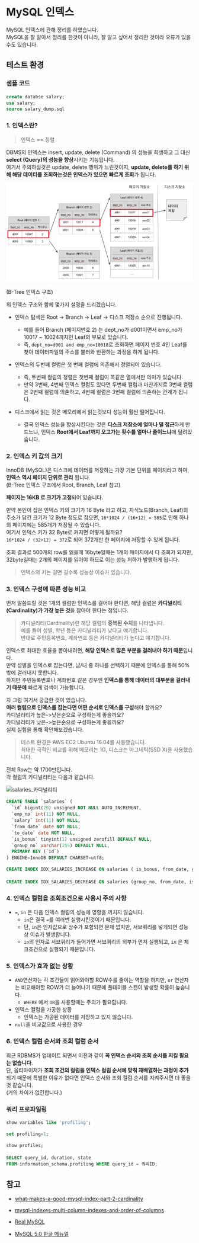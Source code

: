 # MySQL 인덱스

MySQL 인덱스에 관해 정리를 하였습니다.  
MySQL을 잘 알아서 정리를 한것이 아니라, 잘 알고 싶어서 정리한 것이라 오류가 있을수도 있습니다.  

## 테스트 환경

### 샘플 코드


```sql
create databse salary;
use salary;
source salary_dump.sql
```

### 1. 인덱스란?

> 인덱스 == 정렬

DBMS의 인덱스는 insert, update, delete (Command) 의 성능을 희생하고 그 대신 **select (Query)의 성능을 향상**시키는 기능입니다.  
여기서 주의하실것은 update, delete 행위가 느린것이지, **update, delete를 하기 위해 해당 데이터를 조회하는것은 인덱스가 있으면 빠르게 조회**가 됩니다.  



![인덱스 구조](./images/인덱스구조.png)

(B-Tree 인덱스 구조)  
  
위 인덱스 구조와 함께 몇가지 설명을 드리겠습니다.

* 인덱스 탐색은 Root -> Branch -> Leaf -> 디스크 저장소 순으로 진행됩니다.
  * 예를 들어 Branch (페이지번호 2) 는 dept_no가 d001이면서 emp_no가 10017 ~ 10024까지인 Leaf의 부모로 있습니다.
  * 즉, ```dept_no=d001 and emp_no=10018```로 조회하면 페이지 번호 4인 Leaf를 찾아 데이터파일의 주소를 불러와 반환하는 과정을 하게 됩니다. 

* 인덱스의 두번째 컬럼은 첫 번째 컬럼에 의존해서 정렬되어 있습니다.
  * 즉, 두번째 컬럼의 정렬은 첫번째 컬럼이 똑같은 열에서만 의미가 있습니다.
  * 만약 3번째, 4번째 인덱스 컬럼도 있다면 두번째 컬럼과 마찬가지로 3번째 컬럼은 2번째 컬럼에 의존하고, 4번째 컬럼은 3번째 컬럼에 의존하는 관계가 됩니다.

* 디스크에서 읽는 것은 메모리에서 읽는것보다 성능이 훨씬 떨어집니다.
  * 결국 인덱스 성능을 향상시킨다는 것은 **디스크 저장소에 얼마나 덜 접근**하게 만드느냐, 인덱스 **Root에서 Leaf까지 오고가는 횟수를 얼마나 줄이느냐**에 달려있습니다.

  
### 2. 인덱스 키 값의 크기

InnoDB (MySQL)은 디스크에 데이터를 저장하는 가장 기본 단위를 페이지라고 하며, **인덱스 역시 페이지 단위로 관리** 됩니다.  
(B-Tree 인덱스 구조에서 Root, Branch, Leaf 참고)  
  
**페이지는 16KB 로 크기가 고정**되어 있습니다.  
  
만약 본인이 잡은 인덱스 키의 크기가 16 Byte 라고 하고, 자식노드(Branch, Leaf)의 주소가 담긴 크기가 12 Byte 정도로 잡으면, ```16*1024 / (16+12) = 585```로 인해 하나의 페이지에는 585개가 저장될 수 있습니다.  
여기서 인덱스 키가 32 Byte로 커지면 어떻게 될까요?  
 ```16*1024 / (32+12) = 372```로 되어 372개만 한 페이지에 저장할 수 있게 됩니다.  
  
조회 결과로 500개의 row를 읽을때 16byte일때는 1개의 페이지에서 다 조회가 되지만, 32byte일때는 2개의 페이지를 읽어야 하므로 이는 성능 저하가 발행하게 됩니다.  

> 인덱스의 키는 길면 길수록 성능상 이슈가 있습니다.

### 3. 인덱스 구성에 따른 성능 비교

먼저 말씀드릴 것은 1개의 컬럼만 인덱스를 걸어야 한다면, 해당 컬럼은 **카디널리티(Cardinality)가 가장 높은 것**을 잡아야 한다는 점입니다.  

> 카디널리티(Cardinality)란 해당 컬럼의 **중복된 수치**를 나타냅니다.  
예를 들어 성별, 학년 등은 카디널리티가 낮다고 얘기합니다.  
반대로 주민등록번호, 계좌번호 등은 카디널리티가 높다고 얘기합니다.

인덱스로 최대한 효율을 뽑아내려면, **해당 인덱스로 많은 부분을 걸러내야 하기 때문**입니다.  
만약 성별을 인덱스로 잡는다면, 남/녀 중 하나를 선택하기 때문에 인덱스를 통해 50%밖에 걸러내지 못합니다.  
하지만 주민등록번호나 계좌번호 같은 경우엔 **인덱스를 통해 데이터의 대부분을 걸러내기 때문에** 빠르게 검색이 가능합니다.  
  
자 그럼 여기서 궁금한 것이 있습니다.  
**여러 컬럼으로 인덱스를 잡는다면 어떤 순서로 인덱스를 구성**해야 할까요?  
카디널리티가 높은->낮은순으로 구성하는게 좋을까요?  
카디널리티가 낮은->높은순으로 구성하는게 좋을까요?  
실제 실험을 통해 확인해보겠습니다.  

> 테스트 환경은 AWS EC2 Ubuntu 16.04를 사용했습니다.  
최대한 극적인 비교를 위해 메모리는 1G, 디스크는 마그네틱(SSD X)을 사용했습니다.  

전체 Row는 약 1700만입니다.  
각 컬럼의 카디널리티는 다음과 같습니다.

![salaries_카디널리티](./images/salaries_카디널리티.png)

```sql
CREATE TABLE `salaries` (
  `id` bigint(20) unsigned NOT NULL AUTO_INCREMENT,
  `emp_no` int(11) NOT NULL,
  `salary` int(11) NOT NULL,
  `from_date` date NOT NULL,
  `to_date` date NOT NULL,
  `is_bonus` tinyint(1) unsigned zerofill DEFAULT NULL,
  `group_no` varchar(255) DEFAULT NULL,
  PRIMARY KEY (`id`)
) ENGINE=InnoDB DEFAULT CHARSET=utf8;
```

```sql
CREATE INDEX IDX_SALARIES_INCREASE ON salaries ( is_bonus, from_date, group_no);

CREATE INDEX IDX_SALARIES_DECREASE ON salaries (group_no, from_date, is_bonus);

```


### 4. 인덱스 컬럼을 조회조건으로 사용시 주의 사항

* ```=```, ```in``` 은 다음 인덱스 컬럼의 성능에 영향을 끼치지 않습니다.
  * ```in```은 결국 ```=```를 여러번 실행시킨것이기 때문입니다.
  * 단, ```in```은 인자값으로 상수가 포함되면 문제 없지만, 서브쿼리를 넣게되면 성능상 이슈가 발생합니다.
  * ```in```의 인자로 서브쿼리가 들어가면 서브쿼리의 외부가 먼저 실행되고, ```in``` 은 체크조건으로 실행되기 때문입니다.

### 5. 인덱스가 효과 없는 상황

* ```AND```연산자는 각 조건들이 읽어와야할 ROW수를 줄이는 역할을 하지만, ```or``` 연산자는 비교해야할 ROW가 더 늘어나기 때문에 풀테이블 스캔이 발생할 확률이 높습니다.
  * ```WHERE``` 에서 ```OR```을 사용할때는 주의가 필요합니다. 
* 인덱스 컬럼을 가공한 상황
  * 인덱스는 가공된 데이터를 저장하고 있지 않습니다.
* ```null```을 비교값으로 사용한 경우


### 6. 인덱스 컬럼 순서와 조회 컬럼 순서

최근 RDBMS가 업데이트 되면서 이전과 같이 **꼭 인덱스 순서와 조회 순서를 지킬 필요는 없습니다**.  
단, 옵티마이저가 **조회 조건의 컬럼을 인덱스 컬럼 순서에 맞춰 재배열하는 과정이 추가**되기 때문에 특별한 이유가 없다면 인덱스 순서와 조회 컬럼 순서를 지켜주시면 더 좋을것 같습니다.  
(거의 차이가 없긴합니다.)

### 쿼리 프로파일링

```sql
show variables like 'profiling';
```

```sql
set profiling=1;
```

```sql
show profiles;

SELECT query_id, duration, state
FROM information_schema.profiling WHERE query_id = 쿼리ID;
```


## 참고

* [what-makes-a-good-mysql-index-part-2-cardinality](https://webmonkeyuk.wordpress.com/2010/09/27/what-makes-a-good-mysql-index-part-2-cardinality/)

* [mysql-indexes-multi-column-indexes-and-order-of-columns](http://www.ovaistariq.net/17/mysql-indexes-multi-column-indexes-and-order-of-columns/)

* [Real MySQL](http://egloos.zum.com/kwon37xi/v/4805538)

* [MySQL 5.0 한글 메뉴얼](http://www.mysqlkorea.com/sub.html?mcode=manual&scode=01&m_no=21436&cat1=7&cat2=0&cat3=0&lang=k)